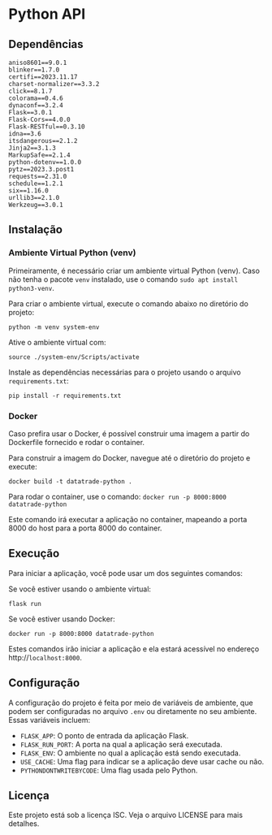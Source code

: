 # Python API

## Dependências

```
aniso8601==9.0.1
blinker==1.7.0
certifi==2023.11.17
charset-normalizer==3.3.2
click==8.1.7
colorama==0.4.6
dynaconf==3.2.4
Flask==3.0.1
Flask-Cors==4.0.0
Flask-RESTful==0.3.10
idna==3.6
itsdangerous==2.1.2
Jinja2==3.1.3
MarkupSafe==2.1.4
python-dotenv==1.0.0
pytz==2023.3.post1
requests==2.31.0
schedule==1.2.1
six==1.16.0
urllib3==2.1.0
Werkzeug==3.0.1
```

## Instalação

### Ambiente Virtual Python (venv)

Primeiramente, é necessário criar um ambiente virtual Python (venv). Caso não tenha o pacote `venv` instalado, use o comando `sudo apt install python3-venv`.

Para criar o ambiente virtual, execute o comando abaixo no diretório do projeto:

```python -m venv system-env```

Ative o ambiente virtual com:

```source ./system-env/Scripts/activate```

Instale as dependências necessárias para o projeto usando o arquivo `requirements.txt`:

```pip install -r requirements.txt```

### Docker

Caso prefira usar o Docker, é possível construir uma imagem a partir do Dockerfile fornecido e rodar o container.

Para construir a imagem do Docker, navegue até o diretório do projeto e execute:

```docker build -t datatrade-python .```

Para rodar o container, use o comando:
```docker run -p 8000:8000 datatrade-python```

Este comando irá executar a aplicação no container, mapeando a porta 8000 do host para a porta 8000 do container.

## Execução

Para iniciar a aplicação, você pode usar um dos seguintes comandos:

Se você estiver usando o ambiente virtual:

```flask run```

Se você estiver usando Docker:

```docker run -p 8000:8000 datatrade-python```

Estes comandos irão iniciar a aplicação e ela estará acessível no endereço http://`localhost:8000`.

## Configuração

A configuração do projeto é feita por meio de variáveis de ambiente, que podem ser configuradas no arquivo `.env` ou diretamente no seu ambiente. Essas variáveis incluem:

- `FLASK_APP`: O ponto de entrada da aplicação Flask.
- `FLASK_RUN_PORT`: A porta na qual a aplicação será executada.
- `FLASK_ENV`: O ambiente no qual a aplicação está sendo executada.
- `USE_CACHE`: Uma flag para indicar se a aplicação deve usar cache ou não.
- `PYTHONDONTWRITEBYCODE`: Uma flag usada pelo Python.

## Licença

Este projeto está sob a licença ISC. Veja o arquivo LICENSE para mais detalhes.